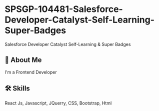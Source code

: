 # SPSGP-104481-Salesforce-Developer-Catalyst-Self-Learning-Super-Badges

Salesforce Developer Catalyst Self-Learning &amp; Super Badges

## 🚀 About Me

I'm a Frontend Developer

## 🛠 Skills

React Js, Javascript, JQuerry, CSS, Bootstrap, Html
